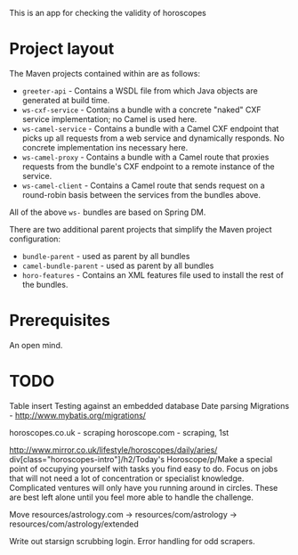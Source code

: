 This is an app for checking the validity of horoscopes


Project layout
==============
The Maven projects contained within are as follows:

* `greeter-api` - Contains a WSDL file from which Java objects are generated at build time. 
* `ws-cxf-service` - Contains a bundle with a concrete "naked" CXF service implementation; no Camel is used here.
* `ws-camel-service` - Contains a bundle with a Camel CXF endpoint that picks up all requests from a web service and dynamically responds. No concrete implementation ins necessary here.
* `ws-camel-proxy` - Contains a bundle with a Camel route that proxies requests from the bundle's CXF endpoint to a remote instance of the service.
* `ws-camel-client` - Contains a Camel route that sends request on a round-robin basis between the services from the bundles above.

All of the above `ws-` bundles are based on Spring DM.

There are two additional parent projects that simplify the Maven project configuration:

* `bundle-parent` - used as parent by all bundles
* `camel-bundle-parent` - used as parent by all bundles
* `horo-features` - Contains an XML features file used to install the rest of the bundles.

Prerequisites
=============
An open mind.

TODO
====
Table insert
Testing against an embedded database
Date parsing
Migrations - http://www.mybatis.org/migrations/

horoscopes.co.uk - scraping
horoscope.com - scraping, 1st <div id="textline">

http://www.mirror.co.uk/lifestyle/horoscopes/daily/aries/
div[class="horoscopes-intro"]/h2/Today's Horoscope/p/Make a special point of occupying yourself with tasks you find easy to do. Focus on jobs that will not need a lot of concentration or specialist knowledge. Complicated ventures will only have you running around in circles. These are best left alone until you feel more able to handle the challenge.

Move resources/astrology.com 
	-> resources/com/astrology
	-> resources/com/astrology/extended

Write out starsign scrubbing login.
Error handling for odd scrapers.